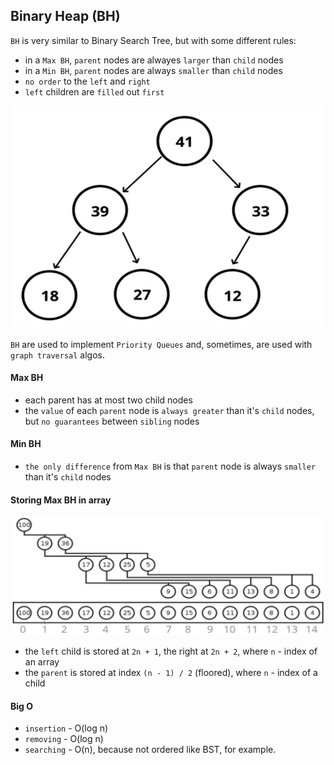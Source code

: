 ## Binary Heap (BH)

`BH` is very similar to Binary Search Tree, but with some different rules:

- in a `Max BH`, `parent` nodes are alwayes `larger` than `child` nodes
- in a `Min BH`, `parent` nodes are always `smaller` than `child` nodes
- `no order` to the `left` and `right`
- `left` children are `filled` out `first`

<img src="./assets/bh-scheme.png" width="500" alt="BH Scheme" />

`BH` are used to implement `Priority Queues` and, sometimes, are used with `graph traversal` algos.

#### Max BH

- each parent has at most two child nodes
- the `value` of each `parent` node is `always greater` than it's `child` nodes, but `no guarantees` between `sibling` nodes

#### Min BH

- `the only difference` from `Max BH` is that `parent` node is always `smaller` than it's `child` nodes

#### Storing Max BH in array

![Max BH storing scheme](./assets/maxbh-storing-scheme.png)

- the `left` child is stored at `2n + 1`, the right at `2n + 2`, where `n` - index of an array
- the `parent` is stored at index `(n - 1) / 2` (floored), where `n` - index of a child

#### Big O

- `insertion` - O(log n)
- `removing` - O(log n)
- `searching` - O(n), because not ordered like BST, for example.

